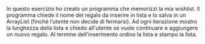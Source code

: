 In questo esercizio ho creato un programma che memorizzi la mia wishlist.
Il programma chiede il nome del regalo da inserire in lista e lo salva in un ArrayList (finché l’utente non decide di fermarsi).
Ad ogni iterazione mostro la lunghezza della lista e chiedo all'utente se vuole continuare e  aggiungere un nuovo regalo.
Al termine dell’inserimento ordino la lista e stampo la lista.

